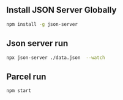 ## Install JSON Server Globally
```sh
npm install -g json-server
```
## Json server run
```sh
npx json-server ./data.json  --watch
```
## Parcel run
```sh
npm start
```
